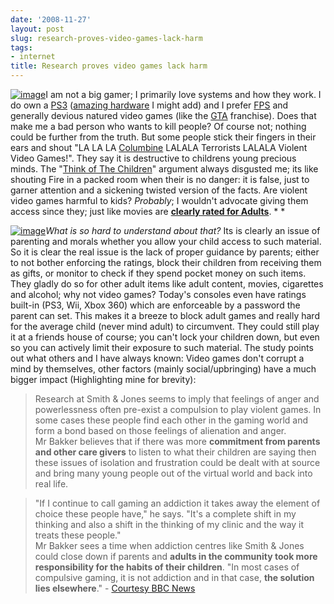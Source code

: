 ```yaml
---
date: '2008-11-27'
layout: post
slug: research-proves-video-games-lack-harm
tags:
- internet
title: Research proves video games lack harm
---
```


[![image](http://upload.wikimedia.org/wikipedia/en/thumb/a/a0/Gtalogowhite.svg/200px-Gtalogowhite.svg.png)](http://upload.wikimedia.org/wikipedia/en/thumb/a/a0/Gtalogowhite.svg/200px-Gtalogowhite.svg.png)I
am not a big gamer; I primarily love systems and how they work. I do own
a [PS3](http://en.wikipedia.org/wiki/PlayStation_3) ([amazing
hardware](http://en.wikipedia.org/wiki/PlayStation_3_hardware) I might
add) and I prefer
[FPS](http://en.wikipedia.org/wiki/First-person_shooter) and generally
devious natured video games (like the
[GTA](http://en.wikipedia.org/wiki/Grand_Theft_Auto_(series))
franchise). Does that make me a bad person who wants to kill people? Of
course not; nothing could be further from the truth. But some people
stick their fingers in their ears and shout "LA LA LA
[Columbine](http://en.wikipedia.org/wiki/Columbine_High_School_massacre)
LALALA Terrorists LALALA Violent Video Games!". They say it is
destructive to childrens young precious minds. The "[Think of The
Children](http://en.wikipedia.org/wiki/For_The_Children_(politics))"
argument always disgusted me; its like shouting Fire in a packed room
when their is no danger: it is false, just to garner attention and a
sickening twisted version of the facts. Are violent video games harmful
to kids? *Probably*; I wouldn't advocate giving them access since they;
just like movies are [**clearly rated for
Adults**](http://en.wikipedia.org/wiki/Pan_European_Game_Information). *
*  
  
[![image](http://upload.wikimedia.org/wikipedia/en/4/41/Codbox.jpg)](http://upload.wikimedia.org/wikipedia/en/4/41/Codbox.jpg)*What
is so hard to understand about that?* Its is clearly an issue of
parenting and morals whether you allow your child access to such
material. So it is clear the real issue is the lack of proper guidance
by parents; either to not bother enforcing the ratings, block their
children from receiving them as gifts, or monitor to check if they spend
pocket money on such items. They gladly do so for other adult items like
adult content, movies, cigarettes and alcohol; why not video games?
Today's consoles even have ratings built-in (PS3, Wii, Xbox 360) which
are enforceable by a password the parent can set. This makes it a breeze
to block adult games and really hard for the average child (never mind
adult) to circumvent. They could still play it at a friends house of
course; you can't lock your children down, but even so you can actively
limit their exposure to such material. The study points out what others
and I have always known: Video games don't corrupt a mind by themselves,
other factors (mainly social/upbringing) have a much bigger impact
(Highlighting mine for brevity):  
> Research at Smith & Jones seems to imply that feelings of anger and
> powerlessness often pre-exist a compulsion to play violent games. In
> some cases these people find each other in the gaming world and form a
> bond based on those feelings of alienation and anger.   
> Mr Bakker believes that if there was more **commitment from parents
> and other care givers** to listen to what their children are saying
> then these issues of isolation and frustration could be dealt with at
> source and bring many young people out of the virtual world and back
> into real life.

>   
> "If I continue to call gaming an addiction it takes away the element
> of choice these people have," he says. "It's a complete shift in my
> thinking and also a shift in the thinking of my clinic and the way it
> treats these people."   
> Mr Bakker sees a time when addiction centres like Smith & Jones could
> close down if parents and **adults in the community took more
> responsibility for the habits of their children**.
> "In most cases of compulsive gaming, it is not addiction and in that
> case, **the solution lies elsewhere**." - [Courtesy BBC
> News](http://news.bbc.co.uk/2/hi/technology/7746471.stm)